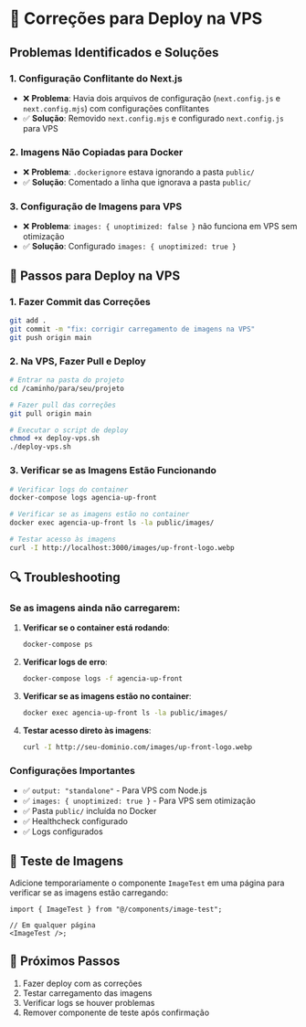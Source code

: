 # 🔧 Correções para Deploy na VPS

## Problemas Identificados e Soluções

### 1. **Configuração Conflitante do Next.js**

- ❌ **Problema**: Havia dois arquivos de configuração (`next.config.js` e `next.config.mjs`) com configurações conflitantes
- ✅ **Solução**: Removido `next.config.mjs` e configurado `next.config.js` para VPS

### 2. **Imagens Não Copiadas para Docker**

- ❌ **Problema**: `.dockerignore` estava ignorando a pasta `public/`
- ✅ **Solução**: Comentado a linha que ignorava a pasta `public/`

### 3. **Configuração de Imagens para VPS**

- ❌ **Problema**: `images: { unoptimized: false }` não funciona em VPS sem otimização
- ✅ **Solução**: Configurado `images: { unoptimized: true }`

## 🚀 Passos para Deploy na VPS

### 1. **Fazer Commit das Correções**

```bash
git add .
git commit -m "fix: corrigir carregamento de imagens na VPS"
git push origin main
```

### 2. **Na VPS, Fazer Pull e Deploy**

```bash
# Entrar na pasta do projeto
cd /caminho/para/seu/projeto

# Fazer pull das correções
git pull origin main

# Executar o script de deploy
chmod +x deploy-vps.sh
./deploy-vps.sh
```

### 3. **Verificar se as Imagens Estão Funcionando**

```bash
# Verificar logs do container
docker-compose logs agencia-up-front

# Verificar se as imagens estão no container
docker exec agencia-up-front ls -la public/images/

# Testar acesso às imagens
curl -I http://localhost:3000/images/up-front-logo.webp
```

## 🔍 Troubleshooting

### Se as imagens ainda não carregarem:

1. **Verificar se o container está rodando**:

   ```bash
   docker-compose ps
   ```

2. **Verificar logs de erro**:

   ```bash
   docker-compose logs -f agencia-up-front
   ```

3. **Verificar se as imagens estão no container**:

   ```bash
   docker exec agencia-up-front ls -la public/images/
   ```

4. **Testar acesso direto às imagens**:
   ```bash
   curl -I http://seu-dominio.com/images/up-front-logo.webp
   ```

### Configurações Importantes

- ✅ `output: "standalone"` - Para VPS com Node.js
- ✅ `images: { unoptimized: true }` - Para VPS sem otimização
- ✅ Pasta `public/` incluída no Docker
- ✅ Healthcheck configurado
- ✅ Logs configurados

## 📱 Teste de Imagens

Adicione temporariamente o componente `ImageTest` em uma página para verificar se as imagens estão carregando:

```tsx
import { ImageTest } from "@/components/image-test";

// Em qualquer página
<ImageTest />;
```

## 🎯 Próximos Passos

1. Fazer deploy com as correções
2. Testar carregamento das imagens
3. Verificar logs se houver problemas
4. Remover componente de teste após confirmação
